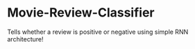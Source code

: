 # Movie-Review-Classifier
Tells whether a review is positive or negative using simple RNN architecture!
